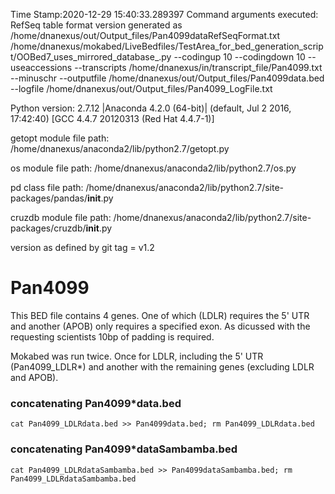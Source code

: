 Time Stamp:2020-12-29 15:40:33.289397
Command arguments executed:
RefSeq table format version generated as /home/dnanexus/out/Output_files/Pan4099dataRefSeqFormat.txt
/home/dnanexus/mokabed/LiveBedfiles/TestArea_for_bed_generation_script/OOBed7_uses_mirrored_database_.py --codingup 10 --codingdown 10 --useaccessions --transcripts /home/dnanexus/in/transcript_file/Pan4099.txt --minuschr --outputfile /home/dnanexus/out/Output_files/Pan4099data.bed --logfile /home/dnanexus/out/Output_files/Pan4099_LogFile.txt 

 Python version: 2.7.12 |Anaconda 4.2.0 (64-bit)| (default, Jul  2 2016, 17:42:40) 
[GCC 4.4.7 20120313 (Red Hat 4.4.7-1)]

 getopt module file path: /home/dnanexus/anaconda2/lib/python2.7/getopt.py

 os module file path: /home/dnanexus/anaconda2/lib/python2.7/os.py

 pd class file path: /home/dnanexus/anaconda2/lib/python2.7/site-packages/pandas/__init__.py

 cruzdb module file path: /home/dnanexus/anaconda2/lib/python2.7/site-packages/cruzdb/__init__.py

version as defined by git tag = v1.2

# Pan4099
This BED file contains 4 genes. One of which (LDLR) requires the 5' UTR and another (APOB) only requires a specified exon.
As dicussed with the requesting scientists 10bp of padding is required.

Mokabed was run twice. Once for LDLR, including the 5' UTR (Pan4099_LDLR*) and another with the remaining genes (excluding LDLR and APOB). 

### concatenating Pan4099*data.bed
`cat Pan4099_LDLRdata.bed >> Pan4099data.bed; rm Pan4099_LDLRdata.bed`

### concatenating Pan4099*dataSambamba.bed
`cat Pan4099_LDLRdataSambamba.bed >> Pan4099dataSambamba.bed; rm Pan4099_LDLRdataSambamba.bed`

